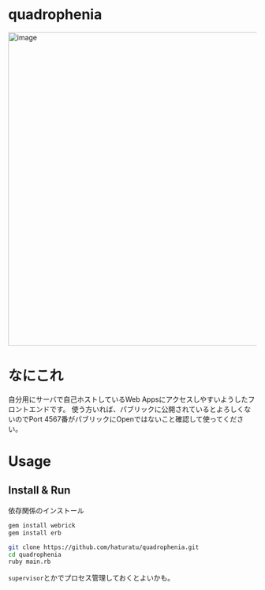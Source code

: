 # quadrophenia
<img width="1181" height="634" alt="image" src="https://github.com/user-attachments/assets/353af750-7e43-47c7-a99c-c77390454378" />  

# なにこれ
自分用にサーバで自己ホストしているWeb Appsにアクセスしやすいようしたフロントエンドです。
使う方いれば、パブリックに公開されているとよろしくないのでPort 4567番がパブリックにOpenではないこと確認して使ってください。


# Usage
## Install & Run
依存関係のインストール
```bash
gem install webrick
gem install erb
```

```bash
git clone https://github.com/haturatu/quadrophenia.git
cd quadrophenia
ruby main.rb
```

`supervisor`とかでプロセス管理しておくとよいかも。

